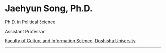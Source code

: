 # Jaehyun Song, Ph.D.

Ph.D. in Political Science

Assistant Professor

[Faculty of Culture and Information Science](https://www.cis.doshisha.ac.jp/), [Doshisha University](https://www.doshisha.ac.jp/)

---

<!--
**JaehyunSong/JaehyunSong** is a ✨ _special_ ✨ repository because its `README.md` (this file) appears on your GitHub profile.

Here are some ideas to get you started:

- 🔭 I’m currently working on ...
- 🌱 I’m currently learning ...
- 👯 I’m looking to collaborate on ...
- 🤔 I’m looking for help with ...
- 💬 Ask me about ...
- 📫 How to reach me: ...
- 😄 Pronouns: ...
- ⚡ Fun fact: ...
-->

